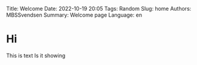 Title: Welcome
Date: 2022-10-19 20:05
Tags: Random
Slug: home
Authors: MBSSvendsen
Summary: Welcome page
Language: en


# Hi

This is text
Is it showing

